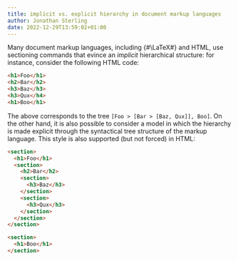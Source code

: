 ```yaml
---
title: implicit vs. explicit hierarchy in document markup languages
author: Jonathan Sterling
date: 2022-12-29T13:59:02+01:00
---
```


Many document markup languages, including {#\LaTeX#} and HTML, use sectioning commands that evince an *implicit* hierarchical structure: for instance, consider the following HTML code:

```html
<h1>Foo</h1>
<h2>Bar</h2>
<h3>Baz</h3>
<h3>Qux</h4>
<h1>Boo</h1>
```

The above corresponds to the tree `[Foo > [Bar > [Baz, Qux]], Boo]`. On the other hand, it is also possible to consider a model in which the hierarchy is made explicit through the syntactical tree structure of the markup language. This style is also supported (but not forced) in HTML:

```html
<section>
  <h1>Foo</h1>
  <section>
    <h2>Bar</h2>
    <section>
      <h3>Baz</h3>
    </section>
    <section>
      <h3>Qux</h3>
    </section>
  </section>
</section>

<section>
  <h1>Boo</h1>
</section>
```
